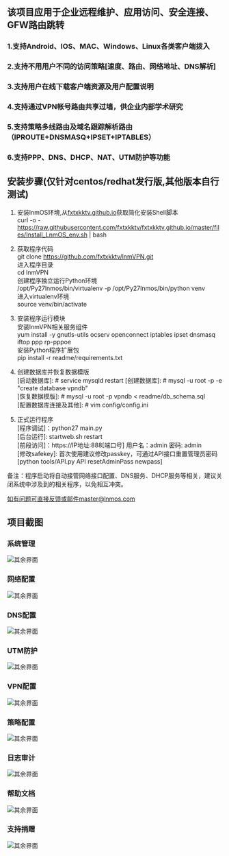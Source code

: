 ## 该项目应用于企业远程维护、应用访问、安全连接、GFW路由跳转
### 1.支持Android、IOS、MAC、Windows、Linux各类客户端拨入
### 2.支持不用用户不同的访问策略[速度、路由、网络地址、DNS解析]
### 3.支持用户在线下载客户端资源及用户配置说明
### 4.支持通过VPN帐号路由共享过墙，供企业内部学术研究
### 5.支持策略多线路由及域名跟踪解析路由（IPROUTE+DNSMASQ+IPSET+IPTABLES）
### 6.支持PPP、DNS、DHCP、NAT、UTM防护等功能

## 安装步骤(仅针对centos/redhat发行版,其他版本自行测试)

1. 安装lnmOS环境,从[fxtxkktv.github.io](https://raw.githubusercontent.com/fxtxkktv/fxtxkktv.github.io/master/files/Install_LnmOS_env.sh)获取简化安装Shell脚本<br>
curl -o - https://raw.githubusercontent.com/fxtxkktv/fxtxkktv.github.io/master/files/Install_LnmOS_env.sh | bash <br>

2. 获取程序代码 <br>
git clone https://github.com/fxtxkktv/lnmVPN.git <br>
进入程序目录 <br>
cd lnmVPN <br>
创建程序独立运行Python环境 <br>
/opt/Py27lnmos/bin/virtualenv -p /opt/Py27lnmos/bin/python venv <br>
进入virtualenv环境 <br>
source venv/bin/activate <br>

2. 安装程序运行模块 <br>
安装lnmVPN相关服务组件 <br>
yum install -y gnutls-utils ocserv openconnect iptables ipset dnsmasq iftop ppp rp-pppoe<br>
安装Python程序扩展包 <br>
pip install -r readme/requirements.txt <br>

3. 创建数据库并恢复数据模版 <br>
[启动数据库]: # service mysqld restart 
[创建数据库]: # mysql -u root -p -e "create database vpndb" <br>
[恢复数据模版]: # mysql -u root -p vpndb < readme/db_schema.sql <br>
[配置数据库连接及其他]: # vim config/config.ini <br>

4. 正式运行程序 <br>
[程序调试]：python27 main.py <br>
[后台运行]: startweb.sh restart <br>
[前段访问]：https://IP地址:888[端口号] 用户名：admin 密码: admin<br>
[修改safekey]: 首次使用建议修改passkey，可通过API接口重置管理员密码[python tools/API.py API resetAdminPass newpass]<br>

备注：程序启动将自动接管网络接口配置、DNS服务、DHCP服务等相关，建议关闭系统中涉及到的相关程序，以免相互冲突。<br>

如有问题可直接反馈或邮件master@lnmos.com <br>

## 项目截图
### 系统管理
![其余界面](https://github.com/fxtxkktv/lnmVPN/blob/master/readme/systeminfo.png)
### 网络配置
![其余界面](https://github.com/fxtxkktv/lnmVPN/blob/master/readme/network.png)
### DNS配置
![其余界面](https://github.com/fxtxkktv/lnmVPN/blob/master/readme/dnsconf.png)
### UTM防护
![其余界面](https://github.com/fxtxkktv/lnmVPN/blob/master/readme/utmconf.png)
### VPN配置
![其余界面](https://github.com/fxtxkktv/lnmVPN/blob/master/readme/vpnserver.png)
### 策略配置
![其余界面](https://github.com/fxtxkktv/lnmVPN/blob/master/readme/vpnpolicy.png)
### 日志审计
![其余界面](https://github.com/fxtxkktv/lnmVPN/blob/master/readme/logaudit.png)
### 帮助文档
![其余界面](https://github.com/fxtxkktv/lnmVPN/blob/master/readme/helpinfo.png)
### 支持捐赠
![其余界面](https://github.com/fxtxkktv/lnmVPN/blob/master/readme/pay.jpg)
